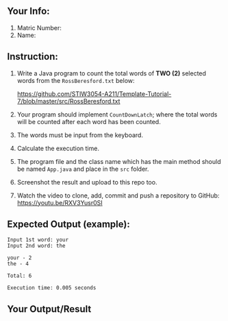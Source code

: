 ## Your Info:
1. Matric Number:
1. Name:

## Instruction:

1. Write a Java program to count the total words of __TWO (2)__ selected words from the `RossBeresford.txt` below:

   https://github.com/STIW3054-A211/Template-Tutorial-7/blob/master/src/RossBeresford.txt

1. Your program should implement `CountDownLatch`; where the total words will be counted after each word has been counted.

1. The words must be input from the keyboard.

1. Calculate the execution time.

1. The program file and the class name which has the main method should be named `App.java` and place in the `src` folder.

1. Screenshot the result and upload to this repo too.

1. Watch the video to clone, add, commit and push a repository to GitHub: https://youtu.be/RXV3Yusr0SI


## Expected Output (example):
```
Input 1st word: your
Input 2nd word: the

your - 2
the - 4

Total: 6

Execution time: 0.005 seconds
```


## Your Output/Result
